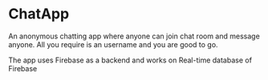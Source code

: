 # ChatApp
An anonymous chatting app where anyone can join chat room and message anyone. All you require is an username and you are good to go.

The app uses Firebase as a backend and works on Real-time database of Firebase
